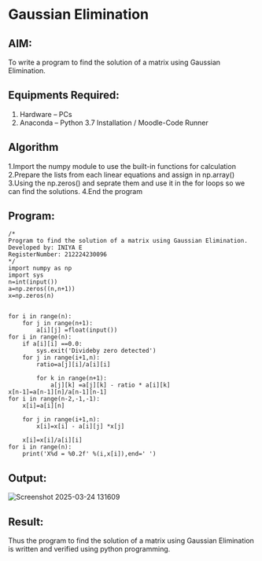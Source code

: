# Gaussian Elimination

## AIM:
To write a program to find the solution of a matrix using Gaussian Elimination.

## Equipments Required:
1. Hardware – PCs
2. Anaconda – Python 3.7 Installation / Moodle-Code Runner

## Algorithm
1.Import the numpy module to use the built-in functions for calculation
2.Prepare the lists from each linear equations and assign in np.array()
3.Using the np.zeros() and seprate them and use it in the for loops so we can find the solutions.
4.End the program

## Program:
```
/*
Program to find the solution of a matrix using Gaussian Elimination.
Developed by: INIYA E
RegisterNumber: 212224230096
*/
import numpy as np
import sys
n=int(input())
a=np.zeros((n,n+1))
x=np.zeros(n)


for i in range(n):
    for j in range(n+1):
        a[i][j] =float(input())
for i in range(n):
    if a[i][i] ==0.0:
        sys.exit('Divideby zero detected')
    for j in range(i+1,n):
        ratio=a[j][i]/a[i][i]
        
        for k in range(n+1):
            a[j][k] =a[j][k] - ratio * a[i][k]
x[n-1]=a[n-1][n]/a[n-1][n-1]
for i in range(n-2,-1,-1):
    x[i]=a[i][n]
    
    for j in range(i+1,n):
        x[i]=x[i] - a[i][j] *x[j]
        
    x[i]=x[i]/a[i][i]
for i in range(n):
    print('X%d = %0.2f' %(i,x[i]),end=' ')

```

## Output:
![Screenshot 2025-03-24 131609](https://github.com/user-attachments/assets/e5b848cf-a654-4c3d-82d3-90016f93101b)



## Result:
Thus the program to find the solution of a matrix using Gaussian Elimination is written and verified using python programming.

